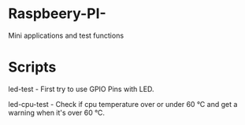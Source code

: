 # Raspbeery-PI-
Mini applications and test functions

# Scripts 
led-test - First try to use GPIO Pins with LED.

led-cpu-test - Check if cpu temperature over or under 60 °C and get a warning when it's over 60 °C.
